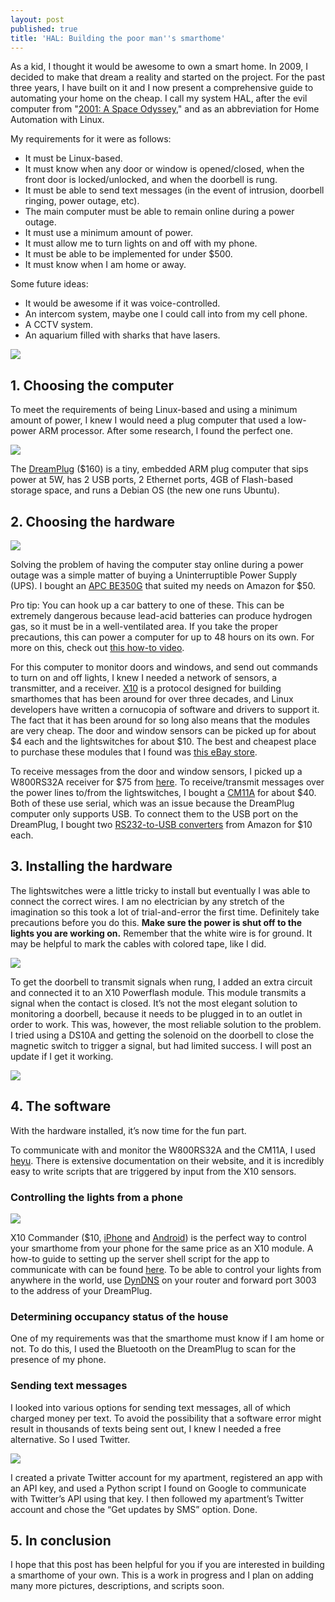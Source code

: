 ```yaml
---
layout: post
published: true
title: 'HAL: Building the poor man''s smarthome'
---
```

As a kid, I thought it would be awesome to own a smart home. In 2009, I decided to make that dream a reality and started on the project. For the past three years, I have built on it and I now present a comprehensive guide to automating your home on the cheap. I call my system HAL, after the evil computer from "[2001: A Space Odyssey](http://www.imdb.com/title/tt0062622/)," and as an abbreviation for Home Automation with Linux.

My requirements for it were as follows:

* It must be Linux-based.
* It must know when any door or window is opened/closed, when the front door is locked/unlocked, and when the doorbell is rung.
* It must be able to send text messages (in the event of intrusion, doorbell ringing, power outage, etc).
* The main computer must be able to remain online during a power outage.
* It must use a minimum amount of power.
* It must allow me to turn lights on and off with my phone.
* It must be able to be implemented for under $500.
* It must know when I am home or away.

Some future ideas:

* It would be awesome if it was voice-controlled.
* An intercom system, maybe one I could call into from my cell phone.
* A CCTV system.
* An aquarium filled with sharks that have lasers.

![]({{site.cdn_path}}/2012/12/31/Dr_Evil.jpg)

## 1\. Choosing the computer

To meet the requirements of being Linux-based and using a minimum amount of power, I knew I would need a plug computer that used a low-power ARM processor. After some research, I found the perfect one.

![]({{site.cdn_path}}/2012/12/31/DreamPlug.jpg)

The [DreamPlug](http://www.globalscaletechnologies.com/t-dreamplugdetails.aspx) ($160) is a tiny, embedded ARM plug computer that sips power at 5W, has 2 USB ports, 2 Ethernet ports, 4GB of Flash-based storage space, and runs a Debian OS (the new one runs Ubuntu).

## 2\. Choosing the hardware

![]({{site.cdn_path}}/2012/12/31/UPS.jpg)

Solving the problem of having the computer stay online during a power outage was a simple matter of buying a Uninterruptible Power Supply (UPS). I bought an [APC BE350G](http://www.amazon.com/gp/product/B001985SWW/ref=wms_ohs_product) that suited my needs on Amazon for $50.

Pro tip: You can hook up a car battery to one of these. This can be extremely dangerous because lead-acid batteries can produce hydrogen gas, so it must be in a well-ventilated area. If you take the proper precautions, this can power a computer for up to 48 hours on its own. For more on this, check out [this how-to video](http://revision3.com/systm/hackedups).

For this computer to monitor doors and windows, and send out commands to turn on and off lights, I knew I needed a network of sensors, a transmitter, and a receiver. [X10](http://en.wikipedia.org/wiki/X10_(industry_standard)) is a protocol designed for building smarthomes that has been around for over three decades, and Linux developers have written a cornucopia of software and drivers to support it. The fact that it has been around for so long also means that the modules are very cheap. The door and window sensors can be picked up for about $4 each and the lightswitches for about $10. The best and cheapest place to purchase these modules that I found was [this eBay store](http://myworld.ebay.com/x10-home-automation-shipped-free).

To receive messages from the door and window sensors, I picked up a W800RS32A receiver for $75 from [here](http://www.wgldesigns.com/w800.html). To receive/transmit messages over the power lines to/from the lightswitches, I bought a [CM11A](http://www.x10.com/products/x10_ck11a_ci.htm) for about $40. Both of these use serial, which was an issue because the DreamPlug computer only supports USB. To connect them to the USB port on the DreamPlug, I bought two [RS232-to-USB converters](http://www.amazon.com/TRENDnet-RS-232-Serial-Converter-TU-S9/dp/B0007T27H8) from Amazon for $10 each.

## 3\. Installing the hardware

The lightswitches were a little tricky to install but eventually I was able to connect the correct wires. I am no electrician by any stretch of the imagination so this took a lot of trial-and-error the first time. Definitely take precautions before you do this. **Make sure the power is shut off to the lights you are working on.** Remember that the white wire is for ground. It may be helpful to mark the cables with colored tape, like I did.

![]({{site.cdn_path}}/2012/12/31/LightSwitch.jpg)

To get the doorbell to transmit signals when rung, I added an extra circuit and connected it to an X10 Powerflash module. This module transmits a signal when the contact is closed. It’s not the most elegant solution to monitoring a doorbell, because it needs to be plugged in to an outlet in order to work. This was, however, the most reliable solution to the problem. I tried using a DS10A and getting the solenoid on the doorbell to close the magnetic switch to trigger a signal, but had limited success. I will post an update if I get it working.

![]({{site.cdn_path}}/2012/12/31/Doorbell.jpg)

## 4\. The software

With the hardware installed, it’s now time for the fun part.

To communicate with and monitor the W800RS32A and the CM11A, I used [heyu](http://www.heyu.org/). There is extensive documentation on their website, and it is incredibly easy to write scripts that are triggered by input from the X10 sensors.

### Controlling the lights from a phone

![]({{site.cdn_path}}/2012/12/31/X10Commander.jpg)

X10 Commander ($10, [iPhone](https://itunes.apple.com/us/app/x10-commander/id293175400?mt=8) and [Android](https://play.google.com/store/apps/details?id=com.melloware.x10.android&hl=en)) is the perfect way to control your smarthome from your phone for the same price as an X10 module. A how-to guide to setting up the server shell script for the app to communicate with can be found [here](https://www.assembla.com/wiki/show/melloware/Linux_HEYU_Guide). To be able to control your lights from anywhere in the world, use [DynDNS](http://dyn.com/dns/) on your router and forward port 3003 to the address of your DreamPlug.

### Determining occupancy status of the house

One of my requirements was that the smarthome must know if I am home or not. To do this, I used the Bluetooth on the DreamPlug to scan for the presence of my phone.

### Sending text messages

I looked into various options for sending text messages, all of which charged money per text. To avoid the possibility that a software error might result in thousands of texts being sent out, I knew I needed a free alternative. So I used Twitter.

![]({{site.cdn_path}}/2012/12/31/TwitterSMS.png)

I created a private Twitter account for my apartment, registered an app with an API key, and used a Python script I found on Google to communicate with Twitter’s API using that key. I then followed my apartment’s Twitter account and chose the “Get updates by SMS” option. Done.

## 5\. In conclusion

I hope that this post has been helpful for you if you are interested in building a smarthome of your own. This is a work in progress and I plan on adding many more pictures, descriptions, and scripts soon.

